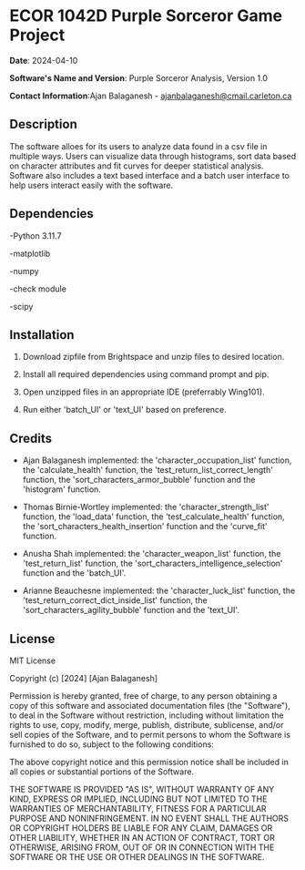 # ECOR 1042D Purple Sorceror Game Project

**Date**: 2024-04-10

**Software's Name and Version**: Purple Sorceror Analysis, Version 1.0

**Contact Information**:Ajan Balaganesh - ajanbalaganesh@cmail.carleton.ca

## Description

The software alloes for its users to analyze data found in a csv file in multiple ways. Users can visualize data through histograms, sort data based on character attributes and fit  curves for deeper statistical analysis. Software also includes a text based interface and a batch user interface to help users interact easily with the software.

## Dependencies

-Python 3.11.7

-matplotlib

-numpy

-check module

-scipy

## Installation

1. Download zipfile from Brightspace and unzip files to desired location.

2. Install all required dependencies using command prompt and pip.

3. Open unzipped files in an appropriate IDE (preferrably Wing101).

4. Run either 'batch_UI' or 'text_UI' based on preference.

## Credits

- Ajan Balaganesh implemented: the 'character_occupation_list' function, the 'calculate_health' function, the 'test_return_list_correct_length' function, the 'sort_characters_armor_bubble' function and the 'histogram' function.

- Thomas Birnie-Wortley implemented: the 'character_strength_list' function, the 'load_data' function, the 'test_calculate_health' function, the 'sort_characters_health_insertion' function and the 'curve_fit' function.

- Anusha Shah implemented: the 'character_weapon_list' function, the 'test_return_list' function, the 'sort_characters_intelligence_selection' function and the 'batch_UI'.

- Arianne Beauchesne implemented: the 'character_luck_list' function, the 'test_return_correct_dict_inside_list' function, the 'sort_characters_agility_bubble' function and the 'text_UI'.

## License

MIT License

Copyright (c) [2024] [Ajan Balaganesh]

Permission is hereby granted, free of charge, to any person obtaining a copy
of this software and associated documentation files (the "Software"), to deal
in the Software without restriction, including without limitation the rights
to use, copy, modify, merge, publish, distribute, sublicense, and/or sell
copies of the Software, and to permit persons to whom the Software is
furnished to do so, subject to the following conditions:

The above copyright notice and this permission notice shall be included in all
copies or substantial portions of the Software.

THE SOFTWARE IS PROVIDED "AS IS", WITHOUT WARRANTY OF ANY KIND, EXPRESS OR
IMPLIED, INCLUDING BUT NOT LIMITED TO THE WARRANTIES OF MERCHANTABILITY,
FITNESS FOR A PARTICULAR PURPOSE AND NONINFRINGEMENT. IN NO EVENT SHALL THE
AUTHORS OR COPYRIGHT HOLDERS BE LIABLE FOR ANY CLAIM, DAMAGES OR OTHER
LIABILITY, WHETHER IN AN ACTION OF CONTRACT, TORT OR OTHERWISE, ARISING FROM,
OUT OF OR IN CONNECTION WITH THE SOFTWARE OR THE USE OR OTHER DEALINGS IN THE
SOFTWARE.

